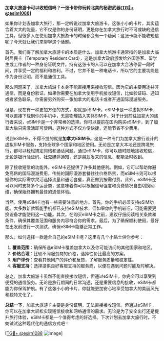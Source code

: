 **加拿大旅游卡可以收短信吗？一张卡带你玩转北美的秘密武器[[TG💪+ @esim1088](https://t.me/s/esim1088)]**

如果你计划去加拿大旅行，那一定听说过加拿大旅游卡。这张小小的卡片，其实蕴含着大大的能量，它不仅是你的身份证明，更是你在加拿大旅行时不可或缺的通信工具。但很多人在使用加拿大旅游卡的时候都会有一个疑问：这张卡能不能收短信呢？今天就让我们来聊聊这个话题。

首先，我们得了解加拿大旅游卡的本质是什么。加拿大旅游卡通常指的是加拿大临时居民卡（Temporary Resident Card），这是加拿大政府颁发给外国游客、留学生或工作者的一种身份证明文件。持有这张卡的人可以在加拿大合法停留一段时间，并享受一定的福利和权利。不过，它并不是一种电话卡，所以它的主要功能是作为身份证明，而不是通信工具。

那么问题来了，加拿大旅游卡本身不能直接用来接收短信。因为它的主要用途并非通信，而是身份验证。如果你需要在加拿大使用手机接收短信，比如验证码、通知或者紧急联系，你需要另外购买一张加拿大的电话卡或者开通国际漫游服务。

但是，现在有一种更加方便的方式，那就是eSIM卡。eSIM卡是一种虚拟SIM卡，可以直接下载到你的手机中，无需物理插入实体SIM卡。对于计划前往加拿大的旅行者来说，eSIM卡是一个非常棒的选择。你可以提前在国内购买eSIM卡，到了加拿大后只需激活即可使用。这种方式不仅方便快捷，还能节省不少费用。

说到eSIM卡，不得不提的就是**加拿大ESIM卡**。这是一种专门为加拿大旅行设计的虚拟SIM卡服务，支持全球多个国家和地区使用。无论是加拿大本地还是跨境旅行，都可以轻松搞定网络和通话问题。通过eSIM卡，你可以随时随地接收短信，无论是银行验证码、社交媒体通知，还是朋友发来的信息，都能及时收到。

除了接收短信的功能外，eSIM卡还提供了许多其他便利。例如，它可以帮助你避免高昂的国际漫游费用。传统的国际漫游套餐往往价格昂贵，而eSIM卡则可以根据你的实际需求灵活选择流量和通话套餐，真正做到按需付费。此外，eSIM卡还可以同时支持多个运营商，这意味着你可以根据信号强度和资费情况自由切换网络，确保始终拥有最佳的通信体验。

当然，使用eSIM卡也有一些需要注意的地方。首先，你的手机必须支持eSIM功能。大多数新款智能手机都已支持eSIM技术，但如果你的手机较旧，可能需要更换设备才能使用这一功能。其次，在购买eSIM卡之前，建议仔细阅读相关条款和条件，确保其覆盖范围和服务内容符合你的需求。最后，为了确保顺利使用，最好在出发前进行一次测试，确保eSIM卡能够正常工作。

那么，如何选择一款适合自己的eSIM卡呢？这里有几个小贴士供你参考：

1. **覆盖范围**：确保所选eSIM卡覆盖加拿大以及你可能访问的其他国家和地区。
2. **价格合理**：比较不同服务商的价格，选择性价比最高的方案。
3. **用户评价**：查看其他用户的评价和反馈，了解服务质量和稳定性。
4. **客服支持**：选择提供良好客服支持的服务商，以便在遇到问题时能及时解决。

总之，加拿大旅游卡虽然不能直接接收短信，但通过eSIM卡，你完全可以享受到便捷的通信服务。无论是旅行期间的日常沟通，还是重要信息的接收，eSIM卡都能为你保驾护航。有了这张小小的卡片，你就能更加安心地享受加拿大的美丽风光和独特文化了。

**总结一下**，加拿大旅游卡主要是身份证明，无法直接接收短信。但通过eSIM卡，你可以在加拿大轻松实现短信接收和网络通信的需求。无论是为了安全出行还是提升旅行体验，eSIM卡都是一个值得考虑的好选择。下次计划去加拿大旅行时，不妨试试这种现代化的通信方式吧！

[[TG💪+ @esim1088](https://t.me/s/esim1088) ![Image](https://i.postimg.cc/4NQfJmqS/Snipaste-2025-05-13-00-14-12.png)]